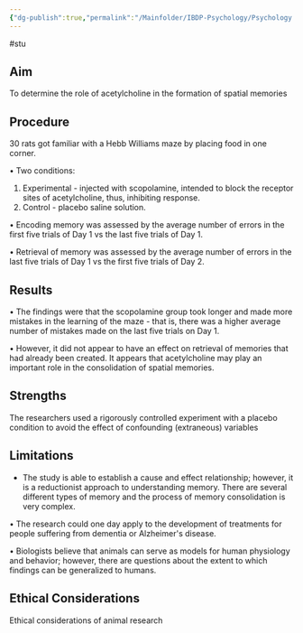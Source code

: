 ```yaml
---
{"dg-publish":true,"permalink":"/Mainfolder/IBDP-Psychology/Psychology Revision/Study/Rogers & Kesner/"}
---
```


#stu
## Aim
To determine the role of acetylcholine in the formation of spatial memories

## Procedure
30 rats got familiar with a Hebb Williams maze by placing food in one corner.  
  
• Two conditions:  
1. Experimental - injected with scopolamine, intended to block the receptor sites of acetylcholine, thus, inhibiting response.  
2. Control - placebo saline solution.  
  
• Encoding memory was assessed by the average number of errors in the first five trials of Day 1 vs the last five trials of Day 1.  
  
• Retrieval of memory was assessed by the average number of errors in the last five trials of Day 1 vs the first five trials of Day 2.

## Results
• The findings were that the scopolamine group took longer and made more mistakes in the learning of the maze - that is, there was a higher average number of mistakes made on the last five trials on Day 1.  
  
• However, it did not appear to have an effect on retrieval of memories that had already been created. It appears that acetylcholine may play an important role in the consolidation of spatial memories.

## Strengths
The researchers used a rigorously controlled experiment with a placebo condition to avoid the effect of confounding (extraneous) variables

## Limitations
- The study is able to establish a cause and effect relationship; however, it is a reductionist approach to understanding memory. There are several different types of memory and the process of memory consolidation is very complex.  
  
• The research could one day apply to the development of treatments for people suffering from dementia or Alzheimer's disease.  
  
• Biologists believe that animals can serve as models for human physiology and behavior; however, there are questions about the extent to which findings can be generalized to humans.

## Ethical Considerations
Ethical considerations of animal research
